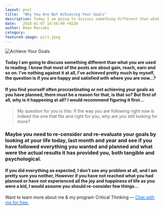 ```yaml
---
layout: post
title:  "Why You Are Not Achieving Your Goals"
description: Today I am going to discuss something different than what you are used to reading. I know that most of the posts are about gain, reach, earn and so on. I’ve nothing against it at all, I’ve achieved pretty much by myself, the question is if you are happy and satisfied with where you are now…?
date:   2018-01-07 14:50:00 +0230
author: Dean Maccabi
category:
featured-image: pic1.jpeg
---
```


![Achieve Your Goals]({{site.baseurl}}/images/pic1.jpeg)

#### Today I am going to discuss something different than what you are used to reading. I know that most of the posts are about gain, reach, earn and so on. I’ve nothing against it at all, I’ve achieved pretty much by myself, the question is if you are happy and satisfied with where you are now…?

#### If you find yourself often procrastinating or not achieving your goals as you have planned, there must be a reason for that, is that so? But first of all, why is it happening at all? I would recommend figuring it first…

> My question for you is this: If the way you are following right now is indeed the one that fits and right for you, why are you still looking for more?

### Maybe you need to re-consider and re-evaluate your goals by looking at your life today, last month and year and see if you have followed everything you wanted and planned and what were the actual results it has provided you, both tangible and psychological.

#### If you did everything as expected, I don’t see any problem at all, and I am pretty sure you neither, However if you have not reached what you had planned or have not experienced all the joy and happiness of life as you were a kid, I would assume you should re-consider few things…

Want to learn more about me & my program  Critical Thinking — <a class="drift-open-chat" href="javascript:void(0)"><font color="#0176FF">Chat with me for free.</font></a>


